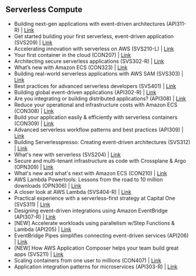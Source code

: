 ## Serverless Compute

- Building next-gen applications with event-driven architectures (API311-R) | [Link](https://www.youtube.com/watch?v=SbL3a9YOW7s&list=PL2yQDdvlhXf8Erryfslfo3E42QtcX-aiD&index=1&pp=iAQB)
- Get started building your first serverless, event-driven application (SVS209) | [Link](https://www.youtube.com/watch?v=-WYBOuP1Y6E&list=PL2yQDdvlhXf8Erryfslfo3E42QtcX-aiD&index=2&pp=iAQB)
- Accelerating innovation with serverless on AWS (SVS210-L) | [Link](https://www.youtube.com/watch?v=7bY-YH70h8g&list=PL2yQDdvlhXf8Erryfslfo3E42QtcX-aiD&index=3&pp=iAQB)
- Your first container in the cloud (CON207) | [Link](https://www.youtube.com/watch?v=abTFdy47tP4&list=PL2yQDdvlhXf8Erryfslfo3E42QtcX-aiD&index=4&pp=iAQB)
- Architecting secure serverless applications (SVS302-R) | [Link](https://www.youtube.com/watch?v=A8iHQjHv8nY&list=PL2yQDdvlhXf8Erryfslfo3E42QtcX-aiD&index=5&pp=iAQB)
- What’s new with Amazon ECS (CON323) | [Link](https://www.youtube.com/watch?v=1_YUmq3MpYQ&list=PL2yQDdvlhXf8Erryfslfo3E42QtcX-aiD&index=6&pp=iAQB)
- Building real-world serverless applications with AWS SAM (SVS303) | [Link](https://www.youtube.com/watch?v=jZcS-XRt2Mo&list=PL2yQDdvlhXf8Erryfslfo3E42QtcX-aiD&index=7&pp=iAQB)
- Best practices for advanced serverless developers (SVS401) | [Link](https://www.youtube.com/watch?v=PiQ_eZFO2GU&list=PL2yQDdvlhXf8Erryfslfo3E42QtcX-aiD&index=8&pp=iAQB)
- Building global event-driven applications (API302-R) | [Link](https://www.youtube.com/watch?v=NNTsOKuPlTQ&list=PL2yQDdvlhXf8Erryfslfo3E42QtcX-aiD&index=9&pp=iAQB)
- Are you integrating or building distributed applications? (API308) | [Link](https://www.youtube.com/watch?v=Zrj7RD7G24Q&list=PL2yQDdvlhXf8Erryfslfo3E42QtcX-aiD&index=10&pp=iAQB)
- Reduce your operational and infrastructure costs with Amazon ECS (CON308) | [Link](https://www.youtube.com/watch?v=vwf0rcdXdVE&list=PL2yQDdvlhXf8Erryfslfo3E42QtcX-aiD&index=11&pp=iAQB)
- Build your application easily & efficiently with serverless containers (CON309) | [Link](https://www.youtube.com/watch?v=MqPxzWqttJs&list=PL2yQDdvlhXf8Erryfslfo3E42QtcX-aiD&index=12&pp=iAQB)
- Advanced serverless workflow patterns and best practices (API309) | [Link](https://www.youtube.com/watch?v=o6-7BAUWaqg&list=PL2yQDdvlhXf8Erryfslfo3E42QtcX-aiD&index=13&pp=iAQB)
- Building Serverlesspresso: Creating event-driven architectures (SVS312) | [Link](https://www.youtube.com/watch?v=qs0U0LdNkV0&list=PL2yQDdvlhXf8Erryfslfo3E42QtcX-aiD&index=14&pp=iAQB)
- What's new with serverless (SVS204) | [Link](https://www.youtube.com/watch?v=qHI8E92W9ZA&list=PL2yQDdvlhXf8Erryfslfo3E42QtcX-aiD&index=15&pp=iAQB)
- Secure and multi-tenant infrastructure as code with Crossplane & Argo (OPN309) | [Link](https://www.youtube.com/watch?v=7In1PquH5tc&list=PL2yQDdvlhXf8Erryfslfo3E42QtcX-aiD&index=16&pp=iAQB)
- What's new and what's next with Amazon ECS (CON210) | [Link](https://www.youtube.com/watch?v=El64yANTmIA&list=PL2yQDdvlhXf8Erryfslfo3E42QtcX-aiD&index=17&pp=iAQB)
- AWS Lambda Powertools: Lessons from the road to 10 million downloads (OPN306) | [Link](https://www.youtube.com/watch?v=dH2GP6Lydj8&list=PL2yQDdvlhXf8Erryfslfo3E42QtcX-aiD&index=18&pp=iAQB)
- A closer look at AWS Lambda (SVS404-R) | [Link](https://www.youtube.com/watch?v=0_jfH6qijVY&list=PL2yQDdvlhXf8Erryfslfo3E42QtcX-aiD&index=19&pp=iAQB)
- Practical experience with a serverless-first strategy at Capital One (SVS311) | [Link](https://www.youtube.com/watch?v=NZVNAEK6shc&list=PL2yQDdvlhXf8Erryfslfo3E42QtcX-aiD&index=20&pp=iAQB)
- Designing event-driven integrations using Amazon EventBridge (API307-R) | [Link](https://www.youtube.com/watch?v=W3Rh70jG-LM&list=PL2yQDdvlhXf8Erryfslfo3E42QtcX-aiD&index=21&pp=iAQB)
- [NEW] Accelerate workloads using parallelism w/Step Functions & Lambda (API205) | [Link](https://www.youtube.com/watch?v=W3Rh70jG-LM&list=PL2yQDdvlhXf8Erryfslfo3E42QtcX-aiD&index=21&pp=iAQB)
- EventBridge Pipes simplifies connecting event-driven services (API206) | [Link](https://www.youtube.com/watch?v=xXGXCOc3cBs&list=PL2yQDdvlhXf8Erryfslfo3E42QtcX-aiD&index=23&pp=iAQB)
- [NEW] How AWS Application Composer helps your team build great apps (SVS211) | [Link](https://www.youtube.com/watch?v=txzU1Go9oxc&list=PL2yQDdvlhXf8Erryfslfo3E42QtcX-aiD&index=24&pp=iAQB)
- Scaling containers from one user to millions (CON407) | [Link](https://www.youtube.com/watch?v=hItHqzKoBk0&list=PL2yQDdvlhXf8Erryfslfo3E42QtcX-aiD&index=25&pp=iAQB)
- Application integration patterns for microservices (API303-R) | [Link](https://www.youtube.com/watch?v=GoBOivyE7PY&list=PL2yQDdvlhXf8Erryfslfo3E42QtcX-aiD&index=26&pp=iAQB)